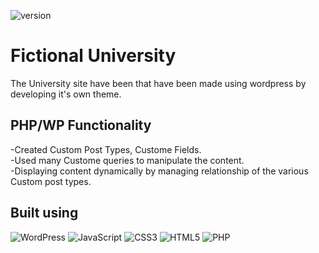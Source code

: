 ![version](https://img.shields.io/badge/version-1.0-blue)

# Fictional University

The University site have been that have been made using wordpress by developing it's own theme.

## PHP/WP Functionality
-Created Custom Post Types, Custome Fields.<br>
-Used many Custome queries to manipulate the content. <br>
-Displaying content dynamically by managing relationship of the various Custom post types. <br>

## Built using

![WordPress](https://img.shields.io/badge/WordPress-%23117AC9.svg?style=for-the-badge&logo=WordPress&logoColor=white)
![JavaScript](https://img.shields.io/badge/javascript-%23323330.svg?style=for-the-badge&logo=javascript&logoColor=%23F7DF1E)
![CSS3](https://img.shields.io/badge/css3-%231572B6.svg?style=for-the-badge&logo=css3&logoColor=white)
![HTML5](https://img.shields.io/badge/html5-%23E34F26.svg?style=for-the-badge&logo=html5&logoColor=white)
![PHP](https://img.shields.io/badge/php-%23777BB4.svg?style=for-the-badge&logo=php&logoColor=white)

